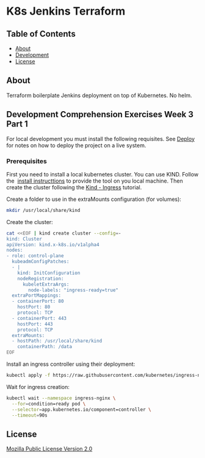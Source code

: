 # K8s Jenkins Terraform

## Table of Contents

- [About](#about)
- [Development](#dev)
- [License](#license)


## About <a name = "about"></a>

Terraform boilerplate Jenkins deployment on top of Kubernetes. No helm.


## Development <a name = "dev"></a>Comprehension Exercises Week 3 Part 1

For local development you must install the following requisites. See [Deploy](#deploy) for notes on how to deploy the project on a live system.

### Prerequisites
First you need to install a local kubernetes cluster. You can use KIND. Follow the  [install instructtions](https://kind.sigs.k8s.io/docs/user/quick-start/#installation) to provide the tool on you local machine. Then create the cluster following the [Kind - Ingress](https://kind.sigs.k8s.io/docs/user/ingress/) tutorial. 

Create a folder to use in the extraMounts configuration (for volumes):
```sh
mkdir /usr/local/share/kind
``` 

Create the cluster:
```sh
cat <<EOF | kind create cluster --config=-
kind: Cluster
apiVersion: kind.x-k8s.io/v1alpha4
nodes:
- role: control-plane
  kubeadmConfigPatches:
  - |
    kind: InitConfiguration
    nodeRegistration:
      kubeletExtraArgs:
        node-labels: "ingress-ready=true"
  extraPortMappings:
  - containerPort: 80
    hostPort: 80
    protocol: TCP
  - containerPort: 443
    hostPort: 443
    protocol: TCP
  extraMounts:
  - hostPath: /usr/local/share/kind
    containerPath: /data
EOF
```

Install an ingress controller using their deployment:
```sh
kubectl apply -f https://raw.githubusercontent.com/kubernetes/ingress-nginx/master/deploy/static/provider/kind/deploy.yaml
```

Wait for ingress creation:
```sh
kubectl wait --namespace ingress-nginx \
  --for=condition=ready pod \
  --selector=app.kubernetes.io/component=controller \
  --timeout=90s
```

## License <a name = "license"></a>
[Mozilla Public License Version 2.0](./LICENSE)
